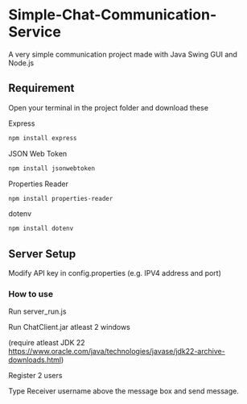 # Simple-Chat-Communication-Service
A very simple communication project made with Java Swing GUI and Node.js


## Requirement
  Open your terminal in the project folder and download these
  
  Express
    
  ```bash
  npm install express
  ```

  JSON Web Token
    
  ```bash
  npm install jsonwebtoken
  ```

  Properties Reader
    
  ```bash
  npm install properties-reader
  ```

  dotenv
    
  ```bash
  npm install dotenv
  ```


## Server Setup
Modify API key in config.properties
(e.g. IPV4 address and port)


### How to use

Run server_run.js

Run ChatClient.jar atleast 2 windows

(require atleast JDK 22 https://www.oracle.com/java/technologies/javase/jdk22-archive-downloads.html) 


Register 2 users

Type Receiver username above the message box and send message.


